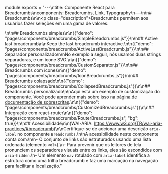module.exports = "---\ntitle: Componente React para Breadcrumbs\ncomponents: Breadcrumbs, Link, Typography\n---\n\n# Breadcrumbs\n\n<p class=\"description\">Breadcrumbs permitem aos usuários fazer seleções em uma gama de valores.</p>\n\n## Breadcrumbs simples\n\n{{\"demo\": \"pages/components/breadcrumbs/SimpleBreadcrumbs.js\"}}\n\n## Active last breadcrumb\n\nKeep the last breadcrumb interactive.\n\n{{\"demo\": \"pages/components/breadcrumbs/ActiveLastBreadcrumb.js\"}}\n\n## Separador personalizado\n\nNo exemplo a seguir, nós usamos duas strings separadoras, e um ícone SVG.\n\n{{\"demo\": \"pages/components/breadcrumbs/CustomSeparator.js\"}}\n\n## Breadcrumbs com ícones\n\n{{\"demo\": \"pages/components/breadcrumbs/IconBreadcrumbs.js\"}}\n\n## Breadcrumbs colapsado\n\n{{\"demo\": \"pages/components/breadcrumbs/CollapsedBreadcrumbs.js\"}}\n\n## Breadcrumbs personalizado\n\nAqui está um exemplo de customização do componente. Você pode aprender mais sobre isso na [página de documentação de sobrescritas](/customization/components/).\n\n{{\"demo\": \"pages/components/breadcrumbs/CustomizedBreadcrumbs.js\"}}\n\n## Integração com react-router\n\n{{\"demo\": \"pages/components/breadcrumbs/RouterBreadcrumbs.js\", \"bg\": true}}\n\n## Acessibilidade\n\n(WAI-ARIA: https://www.w3.org/TR/wai-aria-practices/#breadcrumb)\n\nCertifique-se de adcionar uma descrição `aria-label` no componente `Breadcrumbs`.\n\nA acessibilidade neste componente conta com:\n\n- O conjunto de links são estruturados usando uma lista ordenada (elemento `<ol>`).\n- Para prevenir que os leitores de tela pronunciem os separadores visuais entre os links, eles são escondidos com `aria-hidden`.\n- Um elemento `nav` rotulado com `aria-label` identifica a estrutura como uma trilha breadcrumb e faz uma marcação na navegação para facilitar a localização."